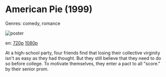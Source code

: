 # American Pie (1999)

Genres: comedy, romance

![poster](http://image.tmdb.org/t/p/w500/k40WFAXMRekWEqsjURO3jiWob67.jpg)

en:
  [720p](magnet:?xt=urn:btih:781FF855387B3F753FAB26AE8AAA2A80FA51591B&tr=udp://glotorrents.pw:6969/announce&tr=udp://tracker.opentrackr.org:1337/announce&tr=udp://torrent.gresille.org:80/announce&tr=udp://tracker.openbittorrent.com:80&tr=udp://tracker.coppersurfer.tk:6969&tr=udp://tracker.leechers-paradise.org:6969&tr=udp://p4p.arenabg.ch:1337&tr=udp://tracker.internetwarriors.net:1337)
  [1080p](magnet:?xt=urn:btih:1A7944A0EEC2F9A0B3624D628C2B616B7143BFC4&tr=udp://glotorrents.pw:6969/announce&tr=udp://tracker.opentrackr.org:1337/announce&tr=udp://torrent.gresille.org:80/announce&tr=udp://tracker.openbittorrent.com:80&tr=udp://tracker.coppersurfer.tk:6969&tr=udp://tracker.leechers-paradise.org:6969&tr=udp://p4p.arenabg.ch:1337&tr=udp://tracker.internetwarriors.net:1337)
  


At a high-school party, four friends find that losing their collective virginity isn't as easy as they had thought. But they still believe that they need to do so before college. To motivate themselves, they enter a pact to all "score." by their senior prom.